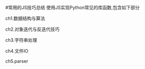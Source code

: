 #常用的JS技巧总结 
使用JS实现Python常见的库函数,包含如下部分

 ch1.数据结构与算法
 
 ch2.对象迭代与反迭代技巧
  
 ch3.字符串处理
 
 ch4.文件IO
 
 ch5.parser